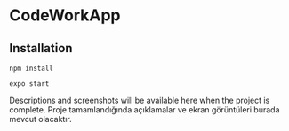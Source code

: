 # CodeWorkApp

## Installation

`npm install`

`expo start`

Descriptions and screenshots will be available here when the project is complete.
Proje tamamlandığında açıklamalar ve ekran görüntüleri burada mevcut olacaktır.
